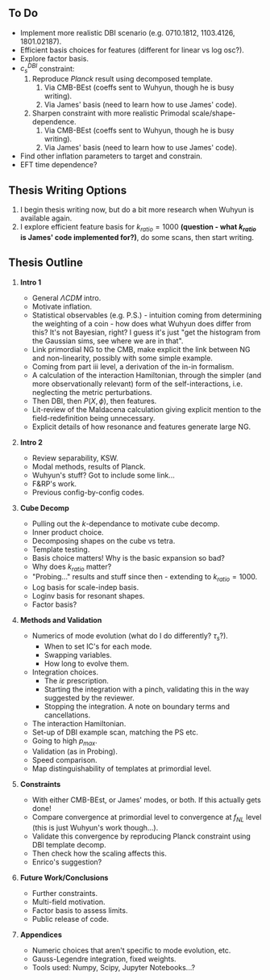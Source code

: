 To Do
-----
- Implement more realistic DBI scenario (e.g. 0710.1812, 1103.4126, 1801.02187).
- Efficient basis choices for features (different for linear vs log osc?).
- Explore factor basis.
- $c_s^{DBI}$ constraint:
    1. Reproduce *Planck* result using decomposed template.
        1. Via CMB-BEst (coeffs sent to Wuhyun, though he is busy writing).
        2. Via James' basis (need to learn how to use James' code).
    2. Sharpen constraint with more realistic Primodal scale/shape-dependence.
        1. Via CMB-BEst (coeffs sent to Wuhyun, though he is busy writing).
        2. Via James' basis (need to learn how to use James' code).
- Find other inflation parameters to target and constrain.
- EFT time dependence?

Thesis Writing Options
--------------
1. I begin thesis writing now, but do a bit more research when Wuhyun is available again.
2. I explore efficient feature basis for $k_{ratio}=1000$ **(question - what $k_{ratio}$ is James' code implemented for?)**, do some scans, then start writing.

Thesis Outline
--------
1. **Intro 1**
    - General $\Lambda CDM$ intro.
    - Motivate inflation.
    - Statistical observables (e.g. P.S.) - intuition coming from determining the weighting of a coin - how does what Wuhyun does differ from this? It's not Bayesian, right? I guess it's just "get the histogram from the Gaussian sims, see where we are in that".
    - Link primordial NG to the CMB, make explicit the link between NG and non-linearity, possibly with some simple example. 
    - Coming from part iii level, a derivation of the in-in formalism.
    - A calculation of the interaction Hamiltonian, through the simpler (and more observationally relevant) form of the self-interactions, i.e. neglecting the metric perturbations. 
    - Then DBI, then $P(X, \phi)$, then features. 
    - Lit-review of the Maldacena calculation giving explicit mention to the field-redefinition being unnecessary. 
    - Explicit details of how resonance and features generate large NG. 


2. **Intro 2** 
    - Review separability, KSW.
    - Modal methods, results of Planck.
    - Wuhyun's stuff? Got to include some link...
    - F&RP's work.
    - Previous config-by-config codes.


3. **Cube Decomp** 
    - Pulling out the $k$-dependance to motivate cube decomp. 
    - Inner product choice.
    - Decomposing shapes on the cube vs tetra.
    - Template testing.
    - Basis choice matters! Why is the basic expansion so bad?
    - Why does $k_{ratio}$ matter?
    - "Probing..." results and stuff since then - extending to $k_{ratio}=1000$.
    - Log basis for scale-indep basis.
    - Loginv basis for resonant shapes.
    - Factor basis?


4. **Methods and Validation**
    - Numerics of mode evolution (what do I do differently? $\tau_s$?).
        - When to set IC's for each mode.
        - Swapping variables.
        - How long to evolve them.
    - Integration choices.
        - The $i\varepsilon$ prescription.
        - Starting the integration with a pinch, validating this in the way suggested by the reviewer.
        - Stopping the integration. A note on boundary terms and cancellations.
    - The interaction Hamiltonian.
    - Set-up of DBI example scan, matching the PS etc.
    - Going to high $p_{max}$.
    - Validation (as in Probing).
    - Speed comparison.
    - Map distinguishability of templates at primordial level.


5. **Constraints** 
    - With either CMB-BEst, or James' modes, or both. If this actually gets done! 
    - Compare convergence at primordial level to convergence at $f_{NL}$ level (this is just Wuhyun's work though...). 
    - Validate this convergence by reproducing Planck constraint using DBI template decomp.
    - Then check how the scaling affects this. 
    - Enrico's suggestion?


6. **Future Work/Conclusions** 
    - Further constraints.
    - Multi-field motivation.
    - Factor basis to assess limits.
    - Public release of code.


7. **Appendices** 
    - Numeric choices that aren't specific to mode evolution, etc.
    - Gauss-Legendre integration, fixed weights.
    - Tools used: Numpy, Scipy, Jupyter Notebooks...?














